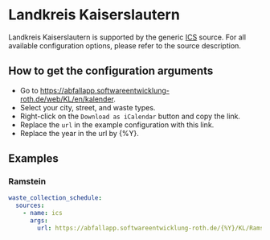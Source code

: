 # Landkreis Kaiserslautern

Landkreis Kaiserslautern is supported by the generic [ICS](/doc/source/ics.md) source. For all available configuration options, please refer to the source description.


## How to get the configuration arguments

- Go to <https://abfallapp.softwareentwicklung-roth.de/web/KL/en/kalender>.
- Select your city, street, and waste types.
- Right-click on the `Download as iCalendar` button and copy the link.
- Replace the `url` in the example configuration with this link.
- Replace the year in the url by {%Y}.

## Examples

### Ramstein

```yaml
waste_collection_schedule:
  sources:
    - name: ics
      args:
        url: https://abfallapp.softwareentwicklung-roth.de/{%Y}/KL/Ramstein/Rathausring/ics/de?abfallart_Restmuell=on&abfallart_GelberSack=on&abfallart_Biomuell=on&abfallart_Papier=on
```
